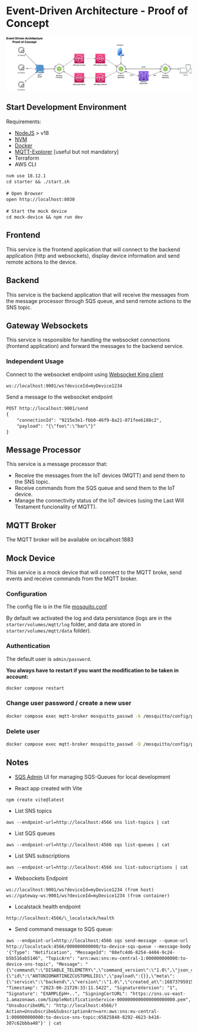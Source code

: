 # Event-Driven Architecture - Proof of Concept

![Diagram](./diagram.jpg)

## Start Development Environment

Requirements:

- [NodeJS](https://nodejs.org/en/) > v18
- [NVM](https://github.com/nvm-sh/nvm)
- [Docker](https://www.docker.com/)
- [MQTT-Explorer](http://mqtt-explorer.com/) [useful but not mandatory]
- Terraform
- AWS CLI

```
nvm use 18.12.1
cd starter && ./start.sh

# Open Browser
open http://localhost:8030

# Start the mock device
cd mock-device && npm run dev
```

## Frontend

This service is the frontend application that will connect to the backend application (http and websockets), display device information and send remote actions to the device.

## Backend

This service is the backend application that will receive the messages from the message processor through SQS queue, and send remote actions to the SNS topic.

## Gateway Websockets

This service is responsible for handling the websocket connections (frontend application) and forward the messages to the backend service.

### Independent Usage

Connect to the websocket endpoint using [Websocket King client](https://websocketking.com/)

```
ws://localhost:9001/ws?deviceId=myDevice1234
```

Send a message to the websocket endpoint

```
POST http://localhost:9001/send
{
    "connectionId": "9215e3e1-fbb0-46f9-8a21-071fee6188c2",
    "payload": "{\"foo\":\"bar\"}"
}
```

## Message Processor

This service is a message processor that:

- Receive the messages from the IoT devices (MQTT) and send them to the SNS topic.
- Receive commands from the SQS queue and send them to the IoT device.
- Manage the connectivity status of the IoT devices (using the Last Will Testament funcionality of MQTT).

## MQTT Broker

The MQTT broker will be available on localhost:1883

## Mock Device

This service is a mock device that will connect to the MQTT broke, send events and receive commands from the MQTT broker.

### Configuration

The config file is in the file [mosquito.conf](./starter/volumes/mqtt/config/mosquitto.conf)

By default we activated the log and data persistance (logs are in the `starter/volumes/mqtt/log` folder, and data are stored in `starter/volumes/mqtt/data` folder).

### Authentication

The default user is `admin/password`.

**You always have to restart if you want the modification to be taken in account:**

```bash
docker compose restart
```

### Change user password / create a new user

```bash
docker compose exec mqtt-broker mosquitto_passwd -b /mosquitto/config/password.txt user password
```

### Delete user

```bash
docker compose exec mqtt-broker mosquitto_passwd -D /mosquitto/config/password.txt user
```

## Notes

- [SQS Admin](https://github.com/PacoVK/sqs-admin) UI for managing SQS-Queues for local development

- React app created with Vite

```
npm create vite@latest
```

- List SNS topics

```
aws --endpoint-url=http://localhost:4566 sns list-topics | cat
```

- List SQS queues

```
aws --endpoint-url=http://localhost:4566 sqs list-queues | cat
```

- List SNS subscriptions

```
aws --endpoint-url=http://localhost:4566 sns list-subscriptions | cat
```

- Websockets Endpoint

```
ws://localhost:9001/ws?deviceId=myDevice1234 (from host)
ws://gateway-ws:9001/ws?deviceId=myDevice1234 (from container)
```

- Localstack health endpoint

```
http://localhost:4566/\_localstack/health
```

- Send command message to SQS queue:

```
aws --endpoint-url=http://localhost:4566 sqs send-message --queue-url http://localstack:4566/000000000000/to-device-sqs-queue --message-body '{"Type": "Notification", "MessageId": "08efc4d6-8254-4404-9c24-b5b516ab5146", "TopicArn": "arn:aws:sns:eu-central-1:000000000000:to-device-sns-topic", "Message": "{\"command\":\"DISABLE_TELEMETRY\",\"command_version\":\"1.0\",\"json_command_rfc\":\"1.0\",\"command_id\":\"01H3FTJGBEVJYM23491RBJ6ADX\",\"producer\":\"backend\",\"sent_on\":1687379591534,\"parameters\":{\"id\":\"ANTONIOMARTINEZCUSTOMULID1\",\"payload\":{}},\"meta\":{\"service\":\"backend\",\"version\":\"1.0\",\"created_at\":1687379591534}}", "Timestamp": "2023-06-21T20:33:11.542Z", "SignatureVersion": "1", "Signature": "EXAMPLEpH+..", "SigningCertURL": "https://sns.us-east-1.amazonaws.com/SimpleNotificationService-0000000000000000000000.pem", "UnsubscribeURL": "http://localhost:4566/?Action=Unsubscribe&SubscriptionArn=arn:aws:sns:eu-central-1:000000000000:to-device-sns-topic:65825848-8292-4623-b416-307c62bbba48"}' | cat
```
